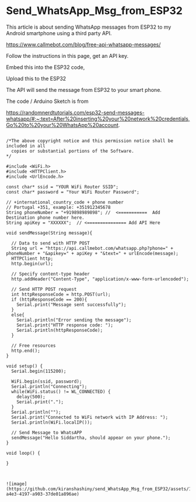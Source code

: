 # Send_WhatsApp_Msg_from_ESP32

This article is about sending WhatsApp messages from ESP32 to my Android smartphone using a third party API.

https://www.callmebot.com/blog/free-api-whatsapp-messages/

Follow the instructions in this page, get an API key.

Embed this into the ESP32 code, 

Upload this to the ESP32

The API will send the message from ESP32 to your smart phone.

The code / Arduino Sketch is from 

https://randomnerdtutorials.com/esp32-send-messages-whatsapp/#:~:text=After%20inserting%20your%20network%20credentials,Go%20to%20your%20WhatsApp%20account.

```

/*The above copyright notice and this permission notice shall be included in all
  copies or substantial portions of the Software.
*/

#include <WiFi.h>    
#include <HTTPClient.h>
#include <UrlEncode.h>

const char* ssid = "YOUR WiFi Router SSID";
const char* password = "Your WiFi Router Password";

// +international_country_code + phone number
// Portugal +351, example: +351912345678
String phoneNumber = "+919898989898"; //  <===========  Add Destination phone number here.
String apiKey = "XXXXXX";  // <=============== Add API Here

void sendMessage(String message){

  // Data to send with HTTP POST
  String url = "https://api.callmebot.com/whatsapp.php?phone=" + phoneNumber + "&apikey=" + apiKey + "&text=" + urlEncode(message);    
  HTTPClient http;
  http.begin(url);

  // Specify content-type header
  http.addHeader("Content-Type", "application/x-www-form-urlencoded");
  
  // Send HTTP POST request
  int httpResponseCode = http.POST(url);
  if (httpResponseCode == 200){
    Serial.print("Message sent successfully");
  }
  else{
    Serial.println("Error sending the message");
    Serial.print("HTTP response code: ");
    Serial.println(httpResponseCode);
  }

  // Free resources
  http.end();
}

void setup() {
  Serial.begin(115200);

  WiFi.begin(ssid, password);
  Serial.println("Connecting");
  while(WiFi.status() != WL_CONNECTED) {
    delay(500);
    Serial.print(".");
  }
  Serial.println("");
  Serial.print("Connected to WiFi network with IP Address: ");
  Serial.println(WiFi.localIP());

  // Send Message to WhatsAPP
  sendMessage("Hello Siddartha, should appear on your phone.");
}

void loop() {
  
}



![image](https://github.com/kiranshashiny/send_WhatsApp_Msg_from_ESP32/assets/14288989/898c82e1-a4e3-4197-a903-37de01a896ae)

